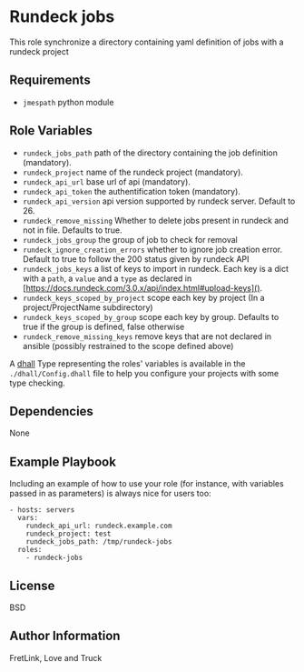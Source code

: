 Rundeck jobs
=========

This role synchronize a directory containing yaml definition of jobs with a rundeck project

Requirements
------------

* `jmespath` python module

Role Variables
--------------

* `rundeck_jobs_path` path of the directory containing the job definition (mandatory).
* `rundeck_project` name of the rundeck project (mandatory).
* `rundeck_api_url` base url of api (mandatory).
* `rundeck_api_token` the authentification token (mandatory).
* `rundeck_api_version` api version supported by rundeck server. Default to 26.
* `rundeck_remove_missing` Whether to delete jobs present in rundeck and not in file. Defaults to true.
* `rundeck_jobs_group` the group of job to check for removal
* `rundeck_ignore_creation_errors` whether to ignore job creation error. Default to true to follow the 200 status given by rundeck API
* `rundeck_jobs_keys` a list of keys to import in rundeck. Each key is a dict with a `path`, a `value` and a `type` as declared in [https://docs.rundeck.com/3.0.x/api/index.html#upload-keys]().
* `rundeck_keys_scoped_by_project` scope each key by project (In a project/ProjectName subdirectory)
* `rundeck_keys_scoped_by_group` scope each key by group. Defaults to true if the group is defined, false otherwise
* `rundeck_remove_missing_keys` remove keys that are not declared in ansible (possibly restrained to the scope defined above)

A [dhall](https://dhall-lang.org/) Type representing the roles' variables is available in the `./dhall/Config.dhall` file to help you configure your projects with some type checking.

Dependencies
------------

None

Example Playbook
----------------

Including an example of how to use your role (for instance, with variables passed in as parameters) is always nice for users too:

    - hosts: servers
      vars:
        rundeck_api_url: rundeck.example.com
        rundeck_project: test
        rundeck_jobs_path: /tmp/rundeck-jobs
      roles:
        - rundeck-jobs

License
-------

BSD

Author Information
------------------

FretLink, Love and Truck
